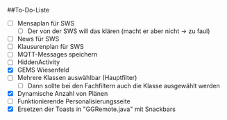 ##To-Do-Liste

- [ ] Mensaplan für SWS
  - [ ] Der von der SWS will das klären (macht er aber nicht -> zu faul)
- [ ] News für SWS
- [ ] Klausurenplan für SWS
- [ ] MQTT-Messages speichern
- [ ] HiddenActivity
- [x] GEMS Wiesenfeld
- [ ] Mehrere Klassen auswählbar (Hauptfilter)
  - [ ] Dann sollte bei den Fachfiltern auch die Klasse ausgewählt werden
- [x] Dynamische Anzahl von Plänen
- [ ] Funktionierende Personalisierungsseite
- [x] Ersetzen der Toasts in "GGRemote.java" mit Snackbars
